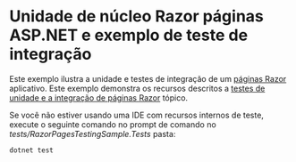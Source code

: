 # <a name="aspnet-core-razor-pages-unit-and-integration-testing-sample"></a>Unidade de núcleo Razor páginas ASP.NET e exemplo de teste de integração

Este exemplo ilustra a unidade e testes de integração de um [páginas Razor](https://docs.microsoft.com/aspnet/core/mvc/razor-pages) aplicativo. Este exemplo demonstra os recursos descritos a [testes de unidade e a integração de páginas Razor](https://docs.microsoft.com/aspnet/core/testing/razor-pages-testing) tópico.

Se você não estiver usando uma IDE com recursos internos de teste, execute o seguinte comando no prompt de comando no *tests/RazorPagesTestingSample.Tests* pasta:

```console
dotnet test
```
